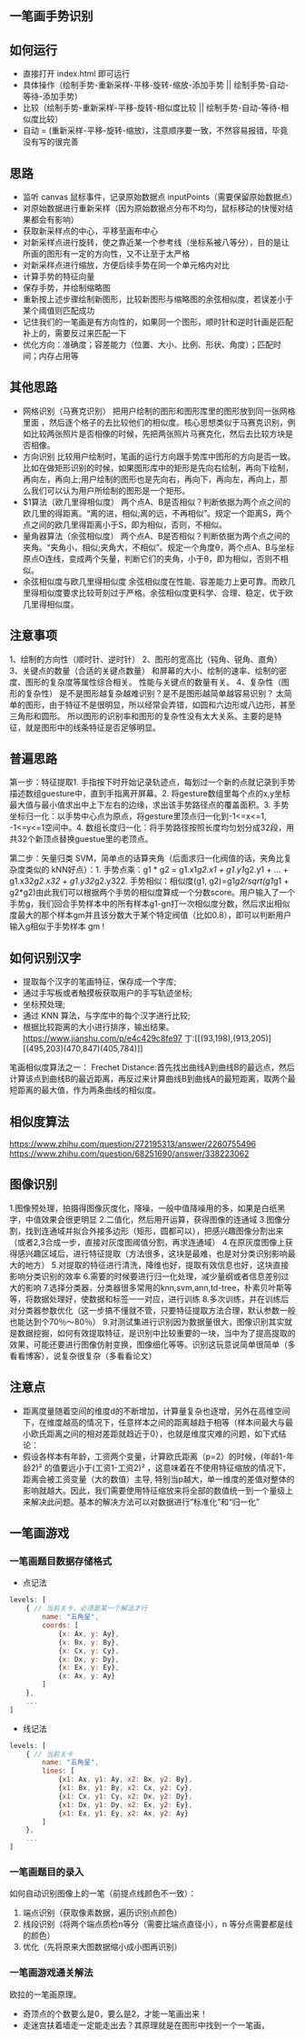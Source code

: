 ## 一笔画手势识别

## 如何运行
- 直接打开 index.html 即可运行
- 具体操作（绘制手势-重新采样-平移-旋转-缩放-添加手势 || 绘制手势-自动-等待-添加手势）
- 比较（绘制手势-重新采样-平移-旋转-相似度比较 || 绘制手势-自动-等待-相似度比较）
- 自动 = (重新采样-平移-旋转-缩放)，注意顺序要一致，不然容易报错，毕竟没有写的很完善
## 思路
- 监听 canvas 鼠标事件，记录原始数据点 inputPoints（需要保留原始数据点）
- 对原始数据进行重新采样（因为原始数据点分布不均匀，鼠标移动的快慢对结果都会有影响）
- 获取新采样点的中心，平移至画布中心
- 对新采样点进行旋转，使之靠近某一个参考线（坐标系被八等分），目的是让所画的图形有一定的方向性，又不让至于太严格
- 对新采样点进行缩放，方便后续手势在同一个单元格内对比
- 计算手势的特征向量
- 保存手势，并绘制缩略图
- 重新按上述步骤绘制新图形，比较新图形与缩略图的余弦相似度，若误差小于某个阈值则匹配成功
- 记住我们的一笔画是有方向性的，如果同一个图形，顺时针和逆时针画是匹配补上的，需要反过来匹配一下
- 优化方向：准确度；容差能力（位置、大小、比例、形状、角度）；匹配时间；内存占用等

## 其他思路
- 网格识别（马赛克识别）
把用户绘制的图形和图形库里的图形放到同一张网格里面 ，然后逐个格子的去比较他们的相似度。核心思想类似于马赛克识别，例如比较两张照片是否相像的时候，先把两张照片马赛克化，然后去比较方块是否相像。
- 方向识别
比较用户绘制时，笔画的运行方向跟手势库中图形的方向是否一致。 比如在做矩形识别的时候，如果图形库中的矩形是先向右绘制，再向下绘制，再向左，再向上;用户绘制的图形也是先向右，再向下，再向左，再向上，那么我们可以认为用户所绘制的图形是一个矩形。
- $1算法（欧几里得相似度）
两个点A、B是否相似？判断依据为两个点之间的欧几里的得距离。“离的进，相似;离的远，不再相似”。规定一个距离S，两个点之间的欧几里得距离小于S，即为相似，否则，不相似。
- 量角器算法（余弦相似度）
两个点A、B是否相似？判断依据为两个点之间的夹角。“夹角小，相似;夹角大，不相似”。规定一个角度θ，两个点A、B与坐标原点O连线，变成两个矢量，判断它们的夹角，小于θ，即为相似，否则不相似。
- 余弦相似度与欧几里得相似度
余弦相似度在性能、容差能力上更可靠。而欧几里得相似度要求比较苛刻过于严格。余弦相似度更科学、合理、稳定，优于欧几里得相似度。

## 注意事项
1、绘制的方向性（顺时针、逆时针）
2、图形的宽高比（钝角、锐角、直角）
3、关键点的数量（合适的关键点数量）
和屏幕的大小、绘制的速率、绘制的密度、图形的复杂度等属性综合相关。
性能与关键点的数量有关。
4、复杂性（图形的复杂性）
是不是图形越复杂越难识别？是不是图形越简单越容易识别？
太简单的图形，由于特征不是很明显，所以经常会弄错，如圆和六边形或八边形，甚至三角形和圆形。
所以图形的识别率和图形的复杂性没有太大关系。主要的是特征，就是图形中的线条特征是否足够明显。




## 普遍思路
第一步：特征提取1. 手指按下时开始记录轨迹点，每划过一个新的点就记录到手势描述数组guesture中，直到手指离开屏幕。2. 将gesture数组里每个点的x,y坐标最大值与最小值求出中上下左右的边缘，求出该手势路径点的覆盖面积。3. 手势坐标归一化：以手势中心点为原点，将gesture里顶点归一化到-1<=x<=1, -1<=y<=1空间中。4. 数组长度归一化：将手势路径按照长度均匀划分成32段，用共32个新顶点替换guestue里的老顶点。

第二步：矢量归类 SVM，简单点的话算夹角（后面求归一化阀值的话，夹角比复杂度类似的 kNN好点）：1. 手势点乘：g1 * g2 = g1.x1*g2.x1 + g1.y1*g2.y1 + … + g1.x32*g2.x32 + g1.y32*g2.y322. 手势相似：相似度(g1, g2)=g1*g2/sqrt(g1*g1 + g2*g2)由此我们可以根据两个手势的相似度算成一个分数score。用户输入了一个手势g，我们回合手势样本中的所有样本g1-gn打一次相似度分数，然后求出相似度最大的那个样本gm并且该分数大于某个特定阀值（比如0.8），即可以判断用户输入g相似于手势样本 gm !

## 如何识别汉字
- 提取每个汉字的笔画特征，保存成一个字库;
- 通过手写板或者触摸板获取用户的手写轨迹坐标;
- 坐标预处理;
- 通过 KNN 算法，与字库中的每个汉字进行比较;
- 根据比较距离的大小进行排序，输出结果。
https://www.jianshu.com/p/e4c429c8fe97
丁:[[(93,198),(913,205)][(495,203)(470,847)(405,784)]]

笔画相似度算法之一：
Frechet Distance:首先找出曲线A到曲线B的最远点，然后计算该点到曲线B的最近距离，再反过来计算曲线B到曲线A的最短距离，取两个最短距离的最大值，作为两条曲线的相似度。

## 相似度算法
https://www.zhihu.com/question/272195313/answer/2260755496
https://www.zhihu.com/question/68251690/answer/338223062

## 图像识别
1.图像预处理，拍摄得图像灰度化，降噪，一般中值降噪用的多，如果是白纸黑字，中值效果会很更明显
2.二值化，然后用开运算，获得图像的连通域
3.图像分割，找到连通域并拟合外接多边形（矩形，圆都可以），把感兴趣图像分割出来（或者2,3合成一步，直接对灰度图阈值分割，再求连通域）
4.在原灰度图像上获得感兴趣区域后，进行特征提取（方法很多，这块是最难，也是对分类识别影响最大的地方）
5.对提取的特征进行清洗，降维也好，提取有效信息也好，这块直接影响分类识别的效率
6.需要的时候要进行归一化处理，减少量纲或者信息差别过大的影响
7.选择分类器，分类器很多常用的knn,svm,ann,td-tree，朴素贝叶斯等等，将数据处理好，使数据和标签一一对应，进行训练
8.多次训练，并在训练后对分类器参数优化（这一步搞不懂就不管，只要特征提取方法合理，默认参数一般也能达到个70％～80％）
9.对测试集进行识别因为数据量很大，图像识别其实就是数据挖掘，如何有效提取特征，是识别中比较重要的一块，当中为了提高提取的效果，可能还要进行图像仿射变换，图像细化等等。识别这玩意说简单很简单（多看看博客），说复杂很复杂（多看看论文）

## 注意点
- 距离度量随着空间的维度d的不断增加，计算量复杂也逐增，另外在高维空间下，在维度越高的情况下，任意样本之间的距离越趋于相等（样本间最大与最小欧氏距离之间的相对差距就趋近于0），也就是维度灾难的问题，如下式结论：
- 假设各样本有年龄，工资两个变量，计算欧氏距离（p=2）的时候，(年龄1-年龄2)² 的值要远小于(工资1-工资2)² ，这意味着在不使用特征缩放的情况下，距离会被工资变量（大的数值）主导, 特别当p越大，单一维度的差值对整体的影响就越大。因此，我们需要使用特征缩放来将全部的数值统一到一个量级上来解决此问题。基本的解决方法可以对数据进行“标准化”和“归一化”

## 一笔画游戏
### 一笔画题目数据存储格式
- 点记法
```js
levels: [
    { // 当前关卡，必须是某一个解法才行
        name: "五角星", 
        coords: [
            {x: Ax, y: Ay}, 
            {x: Bx, y: By}, 
            {x: Cx, y: Cy}, 
            {x: Dx, y: Dy}, 
            {x: Ex, y: Ey}, 
            {x: Ax, y: Ay}
        ]
    },
    ...
]
```
- 线记法
```js
levels: [
    { // 当前关卡
        name: "五角星", 
        lines: [
            {x1: Ax, y1: Ay, x2: Bx, y2: By}, 
            {x1: Bx, y1: By, x2: Cx, y2: Cy}, 
            {x1: Cx, y1: Cy, x2: Dx, y2: Dy}, 
            {x1: Dx, y1: Dy, x2: Ex, y2: Ey}, 
            {x1: Ex, y1: Ey, x2: Ax, y2: Ay} 
        ]
    },
    ...
]
```

### 一笔画题目的录入
如何自动识别图像上的一笔（前提点线颜色不一致）：
1. 端点识别（获取像素数据，遍历识别点颜色）
2. 线段识别（将两个端点质检n等分（需要比端点直径小），n 等分点需要都是线的颜色）
3. 优化（先将原来大图数据缩小成小图再识别）

### 一笔画游戏通关解法
欧拉的一笔画原理。

- 奇顶点的个数要么是0，要么是2，才能一笔画出来！
- 走迷宫扶着墙走一定能走出去？其原理就是在图形中找到一个一笔画，